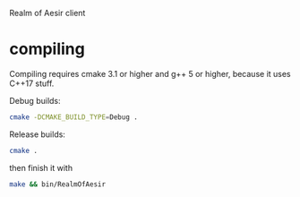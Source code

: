 Realm of Aesir client

# compiling

Compiling requires cmake 3.1 or higher and g++ 5 or higher, because it uses C++17 stuff.

Debug builds:
```bash
cmake -DCMAKE_BUILD_TYPE=Debug .
```

Release builds:
```bash
cmake .
```

then finish it with
```bash
make && bin/RealmOfAesir
```
